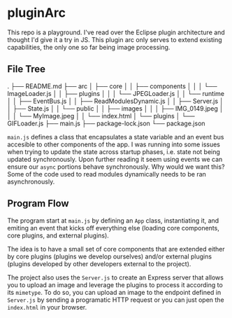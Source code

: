 # pluginArc

This repo is a playground. I've read over the Eclipse plugin architecture and thought I'd give it a try in JS. This plugin arc only serves to extend existing capabilities, the only one so far being image processing. 

## File Tree
.
├── README.md
├── arc
│   ├── core
│   │   ├── components
│   │   │   └── ImageLoader.js
│   │   ├── plugins
│   │   │   └── JPEGLoader.js
│   │   └── runtime
│   │       ├── EventBus.js
│   │       ├── ReadModulesDynamic.js
│   │       ├── Server.js
│   │       ├── State.js
│   │       └── public
│   │           ├── images
│   │           │   ├── IMG_0149.jpeg
│   │           │   └── MyImage.jpeg
│   │           └── index.html
│   └── plugins
│       └── GIFLoader.js
├── main.js
├── package-lock.json
└── package.json

`main.js` defines a class that encapsulates a state variable and an event bus accesible to other components of the app. I was running into some issues when trying to update the state across startup phases, i.e. state not being updated synchronously. Upon further reading it seem using events we can ensure our `async` portions behave synchronously. Why would we want this? Some of the code used to read modules dynamically needs to be ran asynchronously. 


## Program Flow

The program start at `main.js` by defining an `App` class, instantiating it, and emiting an event that kicks off everything else (loading core components, core plugins, and external plugins). 

The idea is to have a small set of core components that are extended either by core plugins (plugins we develop ourselves) and/or external plugins (plugins developed by other developers external to the project). 

The project also uses the `Server.js` to create an Express server that allows you to upload an image and leverage the plugins to process it according to its `mimetype`. To do so, you can upload an image to the endpoint defined in `Server.js` by sending a programatic HTTP request or you can just open the `index.html` in your browser. 
